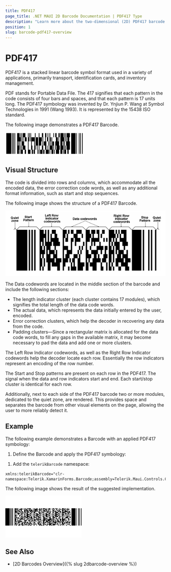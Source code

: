 ```yaml
---
title: PDF417
page_title: .NET MAUI 2D Barcode Documentation | PDF417 Type
description: "Learn more about the two-dimensional (2D) PDF417 barcode type supported by the Telerik UI for MAUI Barcode."
position: 1
slug: barcode-pdf417-overview
---
```


# PDF417

PDF417 is a stacked linear barcode symbol format used in a variety of applications, primarily transport, identification cards, and inventory management.

PDF stands for Portable Data File. The 417 signifies that each pattern in the code consists of four bars and spaces, and that each pattern is 17 units long. The PDF417 symbology was invented by Dr. Ynjiun P. Wang at Symbol Technologies in 1991 (Wang 1993). It is represented by the 15438 ISO standard.

The following image demonstrates a PDF417 Barcode.

![Telerik Xamarin Barcode PDF417](images/barcode-2d-barcodes-pdf417-overview001.png)

## Visual Structure

The code is divided into rows and columns, which accommodate all the encoded data, the error correction code words, as well as any additional format information, such as start and stop sequences.

The following image shows the structure of a PDF417 Barcode.

![Telerik Xamarin Barcode PDF417 structure](images/barcode-2d-barcodes-pdf417-overview002.png)

The Data codewords are located in the middle section of the barcode and include the following sections:

* The length indicator cluster (each cluster contains 17 modules), which signifies the total length of the data code words.
* The actual data, which represents the data initially entered by the user, encoded.
* Error correction clusters, which help the decoder in recovering any data from the code.
* Padding clusters&mdash;Since a rectangular matrix is allocated for the data code words, to fill any gaps in the available matrix, it may become necessary to pad the data and add one or more clusters.

The Left Row Indicator codewords, as well as the Right Row Indicator codewords help the decoder locate each row. Essentially the row indicators represent an encoding of the row number.

The Start and Stop patterns are present on each row in the PDF417. The signal when the data and row indicators start and end. Each start/stop cluster is identical for each row.

Additionally, next to each side of the PDF417 barcode two or more modules, dedicated to the quiet zone, are rendered. This provides space and separates the barcode from other visual elements on the page, allowing the user to more reliably detect it.

## Example

The following example demonstrates a Barcode with an applied PDF417 symbology:

1. Define the Barcode and apply the PDF417 symbology:

 <snippet id='barcodepdf-example-xaml' />

1. Add the `telerikBarcode` namespace:

 ```XAML
xmlns:telerikBarcode="clr-namespace:Telerik.XamarinForms.Barcode;assembly=Telerik.Maui.Controls.Compatibility"
 ```

The following image shows the result of the suggested implementation.

![PDF417](images/barcode-2d-barcodes-pdf417-example.png)

## See Also

- [2D Barcodes Overview]({% slug 2dbarcode-overview %})
